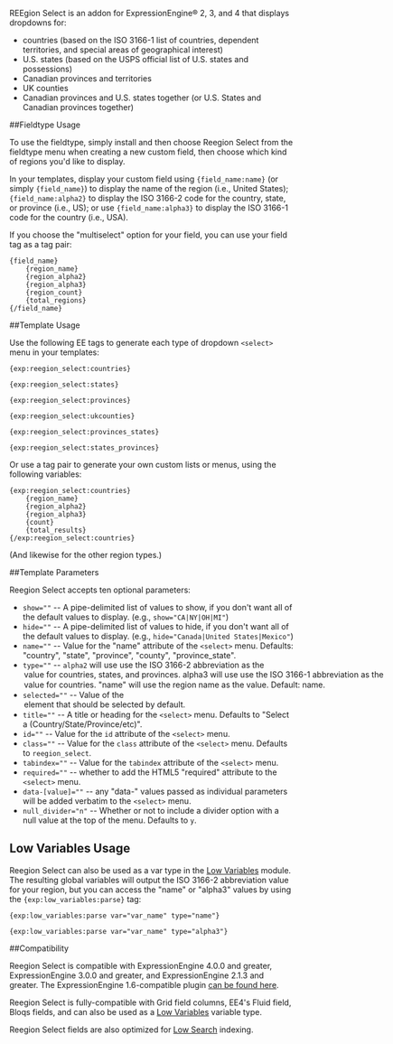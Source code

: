 REEgion Select is an addon for ExpressionEngine&reg; 2, 3, and 4 that displays dropdowns for:

- countries (based on the ISO 3166-1 list of countries, dependent territories, and special areas of geographical interest)
- U.S. states (based on the USPS official list of U.S. states and possessions)
- Canadian provinces and territories
- UK counties
- Canadian provinces and U.S. states together (or U.S. States and Canadian provinces together)

##Fieldtype Usage

To use the fieldtype, simply install and then choose Reegion Select from the fieldtype menu when creating a new custom field, then choose which kind of regions you'd like to display.

In your templates, display your custom field using `{field_name:name}` (or simply `{field_name}`) to display the name of the region (i.e., United States); `{field_name:alpha2}` to display the ISO 3166-2 code for the country, state, or province (i.e., US); or use `{field_name:alpha3}` to display the ISO 3166-1 code for the country (i.e., USA).

If you choose the "multiselect" option for your field, you can use your field tag as a tag pair:

    {field_name}
        {region_name}
		{region_alpha2}
		{region_alpha3}
		{region_count}
		{total_regions}
	{/field_name}

##Template Usage

Use the following EE tags to generate each type of dropdown `<select>` menu in your templates:

`{exp:reegion_select:countries}`

`{exp:reegion_select:states}`

`{exp:reegion_select:provinces}`

`{exp:reegion_select:ukcounties}`

`{exp:reegion_select:provinces_states}`

`{exp:reegion_select:states_provinces}`

Or use a tag pair to generate your own custom lists or menus, using the following variables:

	{exp:reegion_select:countries}
		{region_name}
		{region_alpha2}
		{region_alpha3}
		{count}
		{total_results}
	{/exp:reegion_select:countries}

(And likewise for the other region types.)

##Template Parameters

Reegion Select accepts ten optional parameters:

- `show=""` -- A pipe-delimited list of values to show, if you don't want all of the default values to display. (e.g., `show="CA|NY|OH|MI"`)
- `hide=""` -- A pipe-delimited list of values to hide, if you don't want all of the default values to display. (e.g., `hide="Canada|United States|Mexico"`)
- `name=""` -- Value for the "name" attribute of the `<select>` menu. Defaults: "country", "state", "province", "county", "province_state".
- `type=""` -- `alpha2` will use use the ISO 3166-2 abbreviation as the <option> value for countries, states, and provinces. `alpha3` will use use the ISO 3166-1 abbreviation as the <option> value for countries. "name" will use the region name as the value. Default: `name`.
- `selected=""` -- Value of the <option> element that should be selected by default.
- `title=""` -- A title or heading for the `<select>` menu. Defaults to "Select a (Country/State/Province/etc)".
- `id=""` -- Value for the `id` attribute of the `<select>` menu.
- `class=""` -- Value for the `class` attribute of the `<select>` menu. Defaults to `reegion_select`.
- `tabindex=""` -- Value for the `tabindex` attribute of the `<select>` menu.
- `required=""` -- whether to add the HTML5 "required" attribute to the `<select>` menu.
- `data-[value]=""` -- any "data-" values passed as individual parameters will be added verbatim to the `<select>` menu.
- `null_divider="n"` -- Whether or not to include a divider option with a null value at the top of the menu. Defaults to `y`.

## Low Variables Usage

Reegion Select can also be used as a var type in the [Low Variables](http://devot-ee.com/add-ons/low-variables/) module. The resulting global variables will output the ISO 3166-2 abbreviation value for your region, but you can access the "name" or "alpha3" values by using the `{exp:low_variables:parse}` tag:

`{exp:low_variables:parse var="var_name" type="name"}`

`{exp:low_variables:parse var="var_name" type="alpha3"}`
   
##Compatibility

Reegion Select is compatible with ExpressionEngine 4.0.0 and greater, ExpressionEngine 3.0.0 and greater, and ExpressionEngine 2.1.3 and greater. The ExpressionEngine 1.6-compatible plugin [can be found here](http://github.com/amphibian/pi.reegion_select.ee_addon).

Reegion Select is fully-compatible with Grid field columns, EE4's Fluid field, Bloqs fields, and can also be used as a [Low Variables](http://devot-ee.com/add-ons/low-variables/) variable type.

Reegion Select fields are also optimized for [Low Search](http://devot-ee.com/add-ons/low-search/) indexing.